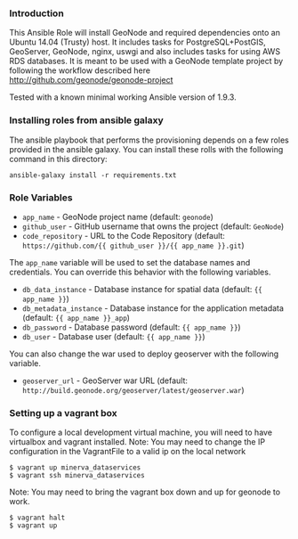 ### Introduction

This Ansible Role will install GeoNode and required dependencies onto an Ubuntu
14.04 (Trusty) host. It includes tasks for PostgreSQL+PostGIS, GeoServer, GeoNode,
 nginx, uswgi and also includes tasks for using AWS RDS databases. It is meant
 to be used with a GeoNode template project by following the workflow
 described here http://github.com/geonode/geonode-project

Tested with a known minimal working Ansible version of 1.9.3.

### Installing roles from ansible galaxy

The ansible playbook that performs the provisioning depends on a few roles provided in the
ansible galaxy.  You can install these rolls with the following command in this directory:

```
ansible-galaxy install -r requirements.txt
```

### Role Variables

* `app_name` - GeoNode project name (default: `geonode`)
* `github_user` - GitHub username that owns the project (default: `GeoNode`)
* `code_repository` - URL to the Code Repository (default: `https://github.com/{{ github_user }}/{{ app_name }}.git`)

The `app_name` variable will be used to set the database names and credentials. You can override this behavior with the following variables.

* `db_data_instance` - Database instance for spatial data (default: `{{ app_name }}`)
* `db_metadata_instance` - Database instance for the application metadata (default: `{{ app_name }}_app`)
* `db_password` - Database password (default: `{{ app_name }}`)
* `db_user` - Database user (default: `{{ app_name }}`)

You can also change the war used to deploy geoserver with the following variable.

* `geoserver_url` - GeoServer war URL (default: `http://build.geonode.org/geoserver/latest/geoserver.war`)

### Setting up a vagrant box

To configure a local development virtual machine, you will need to have virtualbox and vagrant installed.
Note: You may need to change the IP configuration in the VagrantFile to a valid ip on the local network

    $ vagrant up minerva_dataservices
    $ vagrant ssh minerva_dataservices
    
    
Note: You may need to bring the vagrant box down and up for geonode to work.  

    $ vagrant halt
    $ vagrant up
